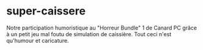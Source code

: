 super-caissere
==============

Notre participation humoristique au "Horreur Bundle" 1 de Canard PC grâce à un petit jeu mal foutu de simulation de caissière. Tout ceci n'est qu'humour et caricature.